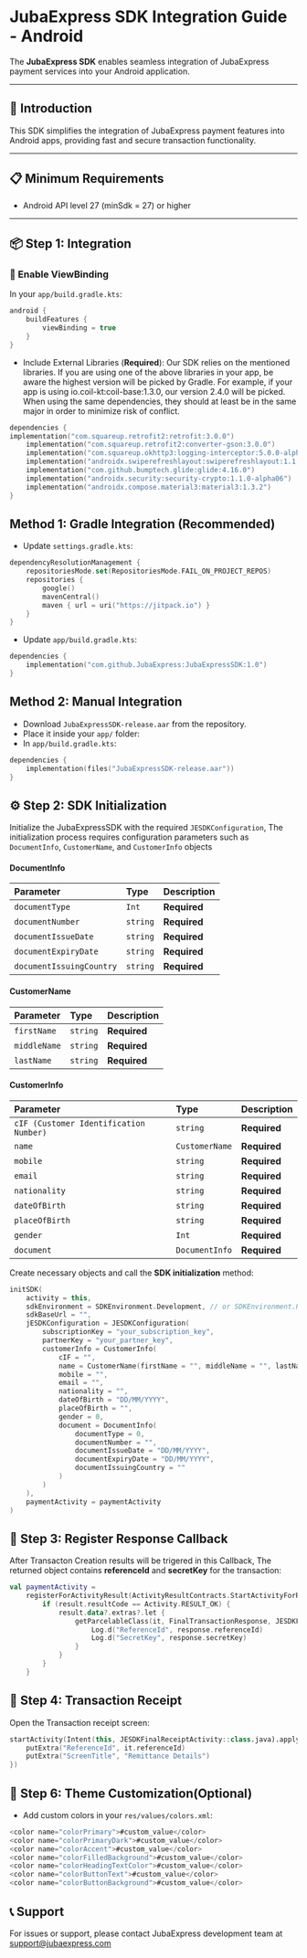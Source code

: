 # JubaExpress SDK Integration Guide - Android

The **JubaExpress SDK** enables seamless integration of JubaExpress payment services into your Android application.

---

## 🚀 Introduction

This SDK simplifies the integration of JubaExpress payment features into Android apps, providing fast and secure transaction functionality.

---

## 📋 Minimum Requirements

- Android API level 27 (minSdk = 27) or higher
---

## 📦 Step 1: Integration

### 🔧 Enable ViewBinding

In your `app/build.gradle.kts`:

```kotlin
android {
    buildFeatures {
        viewBinding = true
    }
}
```

- Include External Libraries (**Required**):
Our SDK relies on the mentioned libraries. If you are using one of the above libraries in your app, be aware the highest version will be picked by Gradle. For example, if your app is using io.coil-kt:coil-base:1.3.0, our version 2.4.0 will be picked. When using the same dependencies, they should at least be in the same major in order to minimize risk of conflict.

```kotlin
dependencies {
implementation("com.squareup.retrofit2:retrofit:3.0.0")
    implementation("com.squareup.retrofit2:converter-gson:3.0.0")
    implementation("com.squareup.okhttp3:logging-interceptor:5.0.0-alpha.17")
    implementation("androidx.swiperefreshlayout:swiperefreshlayout:1.1.0")
    implementation("com.github.bumptech.glide:glide:4.16.0")
    implementation("androidx.security:security-crypto:1.1.0-alpha06")
    implementation("androidx.compose.material3:material3:1.3.2")
}
```

## Method 1: Gradle Integration (Recommended)

- Update `settings.gradle.kts`:

```kotlin
dependencyResolutionManagement {
    repositoriesMode.set(RepositoriesMode.FAIL_ON_PROJECT_REPOS)
    repositories {
        google()
        mavenCentral()
        maven { url = uri("https://jitpack.io") }
    }
}
```

- Update `app/build.gradle.kts`:

```kotlin
dependencies {
    implementation("com.github.JubaExpress:JubaExpressSDK:1.0")
}
```

## Method 2: Manual Integration

- Download `JubaExpressSDK-release.aar` from the repository.
- Place it inside your `app/` folder:
- In `app/build.gradle.kts`:

```kotlin
dependencies {
    implementation(files("JubaExpressSDK-release.aar"))
}
```

## ⚙️ Step 2: SDK Initialization

Initialize the JubaExpressSDK with the required `JESDKConfiguration`, The initialization process requires configuration parameters such as `DocumentInfo`, `CustomerName`, and `CustomerInfo` objects

#### DocumentInfo

| Parameter | Type     | Description                |
| :-------- | :------- | :------------------------- |
| `documentType` | `Int` | **Required** |
| `documentNumber` | `string` | **Required** |
| `documentIssueDate` | `string` | **Required** |
| `documentExpiryDate` | `string` | **Required** |
| `documentIssuingCountry` | `string` | **Required** |


#### CustomerName


| Parameter | Type     | Description                |
| :-------- | :------- | :------------------------- |
| `firstName` | `string` | **Required** |
| `middleName` | `string` | **Required** |
| `lastName` | `string` | **Required** |

#### CustomerInfo


| Parameter | Type     | Description                |
| :-------- | :------- | :------------------------- |
| `cIF (Customer Identification Number)` | `string` | **Required** |
| `name` | `CustomerName` | **Required** |
| `mobile` | `string` | **Required** |
| `email` | `string` | **Required** |
| `nationality` | `string` | **Required** |
| `dateOfBirth` | `string` | **Required** |
| `placeOfBirth` | `string` | **Required** |
| `gender` | `Int` | **Required** |
| `document` | `DocumentInfo` | **Required** |


Create necessary objects and call the **SDK initialization** method:

```kotlin
initSDK(
    activity = this,
    sdkEnvironment = SDKEnvironment.Development, // or SDKEnvironment.Production
    sdkBaseUrl = "",
    jESDKConfiguration = JESDKConfiguration(
        subscriptionKey = "your_subscription_key",
        partnerKey = "your_partner_key",
        customerInfo = CustomerInfo(
            cIF = "",
            name = CustomerName(firstName = "", middleName = "", lastName = ""),
            mobile = "",
            email = "",
            nationality = "",
            dateOfBirth = "DD/MM/YYYY",
            placeOfBirth = "",
            gender = 0,
            document = DocumentInfo(
                documentType = 0,
                documentNumber = "",
                documentIssueDate = "DD/MM/YYYY",
                documentExpiryDate = "DD/MM/YYYY",
                documentIssuingCountry = ""
            )
        )
    ),
    paymentActivity = paymentActivity
)
```

## 🔁 Step 3: Register Response Callback
After Transacton Creation results will be trigered in this Callback, The returned object contains **referenceId** and **secretKey** for the transaction:

```kotlin
val paymentActivity =
    registerForActivityResult(ActivityResultContracts.StartActivityForResult()) { result ->
        if (result.resultCode == Activity.RESULT_OK) {
            result.data?.extras?.let {
                getParcelableClass(it, FinalTransactionResponse, JESDKFinalTransactionModel::class.java)?.let { response ->
                    Log.d("ReferenceId", response.referenceId)
                    Log.d("SecretKey", response.secretKey)
                }
            }
        }
    }
```

## 🧾 Step 4: Transaction Receipt
Open the Transaction receipt screen:

```kotlin
startActivity(Intent(this, JESDKFinalReceiptActivity::class.java).apply {
    putExtra("ReferenceId", it.referenceId)
    putExtra("ScreenTitle", "Remittance Details")
})
```

## 🎨 Step 6: Theme Customization(Optional)
- Add custom colors in your `res/values/colors.xml`:

```kotlin
<color name="colorPrimary">#custom_value</color>
<color name="colorPrimaryDark">#custom_value</color>
<color name="colorAccent">#custom_value</color>
<color name="colorFilledBackground">#custom_value</color>
<color name="colorHeadingTextColor">#custom_value</color>
<color name="colorButtonText">#custom_value</color>
<color name="colorButtonBackground">#custom_value</color>
```

## 📞 Support
For issues or support, please contact JubaExpress development team at support@jubaexpress.com
